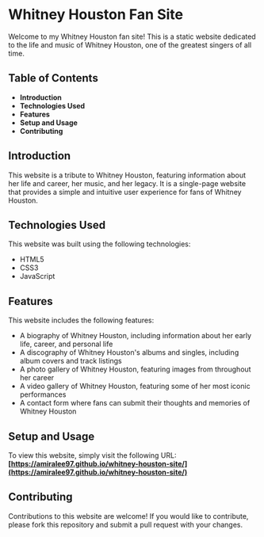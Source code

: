 # **Whitney Houston Fan Site**

Welcome to my Whitney Houston fan site! This is a static website dedicated to the life and music of Whitney Houston, one of the greatest singers of all time.

## **Table of Contents**

-  **Introduction**
-  **Technologies Used**
-  **Features**
-  **Setup and Usage**
-  **Contributing**


## **Introduction**

This website is a tribute to Whitney Houston, featuring information about her life and career, her music, and her legacy. It is a single-page website that provides a simple and intuitive user experience for fans of Whitney Houston.

## **Technologies Used**

This website was built using the following technologies:

- HTML5
- CSS3
- JavaScript

## **Features**

This website includes the following features:

- A biography of Whitney Houston, including information about her early life, career, and personal life
- A discography of Whitney Houston's albums and singles, including album covers and track listings
- A photo gallery of Whitney Houston, featuring images from throughout her career
- A video gallery of Whitney Houston, featuring some of her most iconic performances
- A contact form where fans can submit their thoughts and memories of Whitney Houston

## **Setup and Usage**

To view this website, simply visit the following URL: **[https://amiralee97.github.io/whitney-houston-site/](https://amiralee97.github.io/whitney-houston-site/)**

## **Contributing**

Contributions to this website are welcome! If you would like to contribute, please fork this repository and submit a pull request with your changes.

